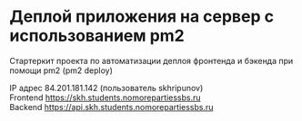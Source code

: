# Деплой приложения на сервер с использованием pm2

Стартеркит проекта по автоматизации деплоя фронтенда и бэкенда при помощи pm2 (pm2 deploy)

IP адрес 84.201.181.142 (пользователь skhripunov)  
Frontend https://skh.students.nomorepartiessbs.ru  
Backend https://api.skh.students.nomorepartiessbs.ru
